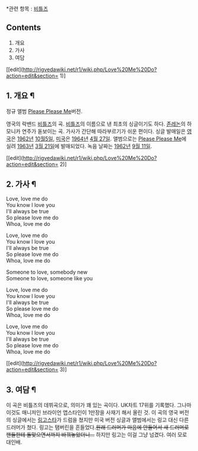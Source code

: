 *관련 항목 : [비틀즈](%EB%B9%84%ED%8B%80%EC%A6%88.md)

## Contents

    

1. 개요 
2. 가사 
3. 여담 

[[edit](http://rigvedawiki.net/r1/wiki.php/Love%20Me%20Do?action=edit&section=
1)]

## 1. 개요 ¶

  
  

  

정규 앨범 [Please Please Me](Please%20Please%20Me.md)버전.

  

영국의 락밴드 [비틀즈](%EB%B9%84%ED%8B%80%EC%A6%88.md)의 곡.
[비틀즈](%EB%B9%84%ED%8B%80%EC%A6%88.md)의 이름으로 낸 최초의 싱글이기도 하다. [존레논](%EC%A1%B4%20%EB%A0%88%EB%85%BC.md)의 하모니카 연주가 돋보이는 곡. 가사가 간단해 따라부르기가 쉬운
편이다. 싱글 발매일은 [영국](%EC%98%81%EA%B5%AD.md)은 [1962년](1962%EB%85%84.md) [10월5일](10%EC%9B%94%205%EC%9D%BC.md), [미국](%EB%AF%B8%EA%B5%AD.md)은
[1964년](1964%EB%85%84.md) [4월 27일](4%EC%9B%94%2027%EC%9D%BC.md). 앨범으로는
[Please Please Me](Please%20Please%20Me.md)에 실려
[1963년](1963%EB%85%84.md) [3월 21일](3%EC%9B%94%2021%EC%9D%BC.md)에 발매되었다.
녹음 날짜는 [1962년](1962%EB%85%84.md) [9월 11일](9%EC%9B%94%2011%EC%9D%BC.md).

  

[[edit](http://rigvedawiki.net/r1/wiki.php/Love%20Me%20Do?action=edit&section=
2)]

## 2. 가사 ¶

  

Love, love me do  
You know I love you  
I'll always be true  
So please love me do  
Whoa, love me do

  

Love, love me do  
You know I love you  
I'll always be true  
So please love me do  
Whoa, love me do

  

Someone to love, somebody new  
Someone to love, someone like you

  

Love, love me do  
You know I love you  
I'll always be true  
So please love me do  
Whoa, love me do

  

Love, love me do  
You know I love you  
I'll always be true  
So please love me do  
Whoa, love me do

  

[[edit](http://rigvedawiki.net/r1/wiki.php/Love%20Me%20Do?action=edit&section=
3)]

## 3. 여담 ¶

  

이 곡은 비틀즈의 데뷔곡으로, 의미가 꽤 있는 곡이다. UK차트 17위를 기록했다. 그나마 이것도 매니저인 브라이언 앱스타인이 1만장을
사재기 해서 올린 것. 이 곡의 영국 버전의 싱글에서는 [링고스타](%EB%A7%81%EA%B3%A0%20%EC%8A%A4%ED%83%80.md)가 드럼을 쳤지만 미국 버전 싱글과 앨범에서는 링고
대신 다른 드러머가 쳤다. 링고는 탬버린을 흔들었다.<del>원래 드러머가 마음에 안들어서 새 드러머로 팬들한테 돌맞으면서까지
바꿔놓았더니...</del> 하지만 링고는 이걸 그냥 넘겼다. 여러 모로 대인배.

